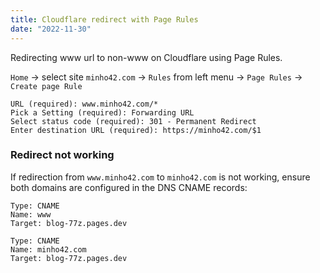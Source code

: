 ```yaml
---
title: Cloudflare redirect with Page Rules
date: "2022-11-30"
---
```


Redirecting www url to non-www on Cloudflare using Page Rules.

`Home` -> select site `minho42.com` -> `Rules` from left menu -> `Page Rules` -> `Create page Rule`

```text
URL (required): www.minho42.com/*
Pick a Setting (required): Forwarding URL
Select status code (required): 301 - Permanent Redirect
Enter destination URL (required): https://minho42.com/$1
```

### Redirect not working

If redirection from `www.minho42.com` to `minho42.com` is not working, ensure both domains are configured in the DNS CNAME records:

```text
Type: CNAME
Name: www
Target: blog-77z.pages.dev
```

```text
Type: CNAME
Name: minho42.com
Target: blog-77z.pages.dev
```
